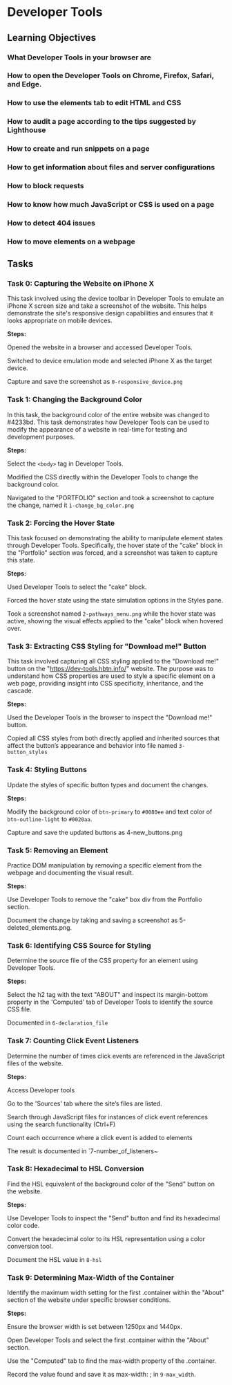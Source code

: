 # Developer Tools

## Learning Objectives

### What Developer Tools in your browser are

### How to open the Developer Tools on Chrome, Firefox, Safari, and Edge.

### How to use the elements tab to edit HTML and CSS

### How to audit a page according to the tips suggested by Lighthouse

### How to create and run snippets on a page

### How to get information about files and server configurations

### How to block requests

### How to know how much JavaScript or CSS is used on a page

### How to detect 404 issues

### How to move elements on a webpage

## Tasks

### Task 0: Capturing the Website on iPhone X

This task involved using the device toolbar in Developer Tools to emulate an iPhone X screen size and take a screenshot of the website. This helps demonstrate the site's responsive design capabilities and ensures that it looks appropriate on mobile devices.

**Steps:**

Opened the website in a browser and accessed Developer Tools.

Switched to device emulation mode and selected iPhone X as the target device.

Capture and save the screenshot as `0-responsive_device.png`

### Task 1: Changing the Background Color

In this task, the background color of the entire website was changed to #4233bd. This task demonstrates how Developer Tools can be used to modify the appearance of a website in real-time for testing and development purposes.

**Steps:**

Select the `<body>` tag in Developer Tools.

Modified the CSS directly within the Developer Tools to change the background color.

Navigated to the "PORTFOLIO" section and took a screenshot to capture the change, named it `1-change_bg_color.png`

### Task 2: Forcing the Hover State

This task focused on demonstrating the ability to manipulate element states through Developer Tools. Specifically, the hover state of the "cake" block in the "Portfolio" section was forced, and a screenshot was taken to capture this state.

**Steps:**

Used Developer Tools to select the "cake" block.

Forced the hover state using the state simulation options in the Styles pane.

Took a screenshot named `2-pathways_menu.png` while the hover state was active, showing the visual effects applied to the "cake" block when hovered over. 

### Task 3: Extracting CSS Styling for "Download me!" Button

This task involved capturing all CSS styling applied to the "Download me!" button on the "https://dev-tools.hbtn.info/" website. The purpose was to understand how CSS properties are used to style a specific element on a web page, providing insight into CSS specificity, inheritance, and the cascade.

**Steps:**

Used the Developer Tools in the browser to inspect the "Download me!" button.

Copied all CSS styles from both directly applied and inherited sources that affect the button’s appearance and behavior into file named `3-button_styles`

### Task 4: Styling Buttons

Update the styles of specific button types and document the changes.

**Steps:**

Modify the background color of `btn-primary` to `#0080ee` and text color of `btn-outline-light` to `#0020aa`.

Capture and save the updated buttons as 4-new_buttons.png

### Task 5: Removing an Element

Practice DOM manipulation by removing a specific element from the webpage and documenting the visual result.

**Steps:**

Use Developer Tools to remove the "cake" box div from the Portfolio section.

Document the change by taking and saving a screenshot as 5-deleted_elements.png.

### Task 6: Identifying CSS Source for Styling

Determine the source file of the CSS property for an element using Developer Tools.

**Steps:**

Select the h2 tag with the text "ABOUT" and inspect its margin-bottom property in the 'Computed' tab of Developer Tools to identify the source CSS file.

Documented in `6-declaration_file`

### Task 7: Counting Click Event Listeners

Determine the number of times click events are referenced in the JavaScript files of the website.

**Steps:**

Access Developer tools

Go to the 'Sources' tab where the site’s files are listed.

Search through JavaScript files for instances of click event references using the search functionality (Ctrl+F)

Count each occurrence where a click event is added to elements 

The result is documented in `7-number_of_listeners~

### Task 8: Hexadecimal to HSL Conversion

Find the HSL equivalent of the background color of the "Send" button on the website.

**Steps:**

Use Developer Tools to inspect the "Send" button and find its hexadecimal color code.

Convert the hexadecimal color to its HSL representation using a color conversion tool.

Document the HSL value in `8-hsl`

### Task 9: Determining Max-Width of the Container

Identify the maximum width setting for the first .container within the "About" section of the website under specific browser conditions.

 **Steps:**
 
Ensure the browser width is set between 1250px and 1440px.

Open Developer Tools and select the first .container within the "About" section.

Use the "Computed" tab to find the max-width property of the .container.

Record the value found and save it as max-width: <VALUE>; in `9-max_width`.

